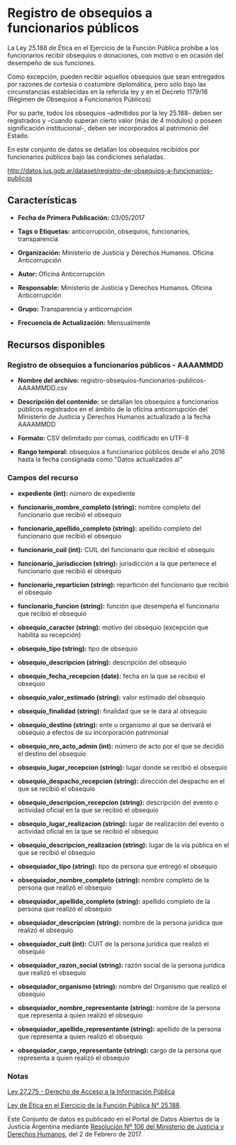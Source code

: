 Registro de obsequios a funcionarios públicos
=============================================

La Ley 25.188 de Ética en el Ejercicio de la Función Pública prohíbe a los funcionarios recibir obsequios o donaciones, con motivo o en ocasión del desempeño de sus funciones.

Como excepción, pueden recibir aquellos obsequios que sean entregados por razones de cortesía o costumbre diplomática, pero sólo bajo las circunstancias establecidas en la referida ley y en el Decreto 1179/16 (Régimen de Obsequios a Funcionarios Públicos)

Por su parte, todos los obsequios –admitidos por la ley 25.188- deben ser registrados y –cuando superan cierto valor (más de 4 módulos) o poseen significación institucional-, deben ser incorporados al patrimonio del Estado.

En este conjunto de datos se detallan los obsequios recibidos por funcionarios públicos bajo las condiciones señaladas.

http://datos.jus.gob.ar/dataset/registro-de-obsequios-a-funcionarios-publicos

Características
---------------

-   **Fecha de Primera Publicación:** 03/05/2017

-   **Tags o Etiquetas:** anticorrupción, obsequios, funcionarios, transparencia

-   **Organización:** Ministerio de Justicia y Derechos Humanos. Oficina Anticorrupción

-   **Autor:** Oficina Anticorrupción

-   **Responsable:** Ministerio de Justicia y Derechos Humanos. Oficina Anticorrupción

-   **Grupo:** Transparencia y anticorrupción

-   **Frecuencia de Actualización:** Mensualmente

Recursos disponibles
--------------------

### Registro de obsequios a funcionarios públicos - AAAAMMDD

-   **Nombre del archivo:** registro-obsequios-funcionarios-publicos-AAAAMMDD.csv

-   **Descripción del contenido:** se detallan los obsequios a funcionarios públicos registrados en el ámbito de la oficina anticorrupción del Ministerio de Justicia y Derechos Humanos actualizado a la fecha AAAAMMDD

-   **Formato:** CSV delimitado por comas, codificado en UTF-8

-   **Rango temporal:** obsequios a funcionarios públicos desde el año 2016 hasta la fecha consignada como "Datos actualizados al"

### Campos del recurso

-   **expediente (int):** número de expediente

-   **funcionario_nombre_completo (string):** nombre completo del funcionario que recibió el obsequio

-   **funcionario_apellido_completo (string):** apellido completo del funcionario que recibió el obsequio

-   **funcionario_cuil (int):** CUIL del funcionario que recibió el obsequio

-   **funcionario_jurisdiccion (string):** jurisdicción a la que pertenece el funcionario que recibió el obsequio

-   **funcionario_reparticion (string):** repartición del funcionario que recibió el obsequio

-   **funcionario_funcion (string):** función que desempeña el funcionario que recibió el obsequio

-   **obsequio_caracter (string):** motivo del obsequio (excepción que habilita su recepción)

-   **obsequio_tipo (string):** tipo de obsequio

-   **obsequio_descripcion (string):** descripción del obsequio

-   **obsequio_fecha_recepcion (date):** fecha en la que se recibió el obsequio

-   **obsequio_valor_estimado (string):** valor estimado del obsequio

-   **obsequio_finalidad (string):** finalidad que se le dará al obsequio

-   **obsequio_destino (string):** ente u organismo al que se derivará el obsequio a efectos de su incorporación patrimonial

-   **obsequio_nro_acto_admin (int):** número de acto por el que se decidió el destino del obsequio

-   **obsequio_lugar_recepcion (string):** lugar donde se recibió el obsequio

-   **obsequio_despacho_recepcion (string):** dirección del despacho en el que se recibió el obsequio

-   **obsequio_descripcion_recepcion (string):** descripción del evento o actividad oficial en la que se recibió el obsequio

-   **obsequio_lugar_realizacion (string):** lugar de realización del evento o actividad oficial en la que se recibió el obsequio

-   **obsequio_descripcion_realizacion (string):** lugar de la vía pública en el que se recibió el obsequio

-   **obsequiador_tipo (string):** tipo de persona que entregó el obsequio

-   **obsequiador_nombre_completo (string):** nombre completo de la persona que realizó el obsequio

-   **obsequiador_apellido_completo (string):** apellido completo de la persona que realizó el obsequio

-   **obsequiador_descripcion (string):** nombre de la persona jurídica que realizó el obsequio

-   **obsequiador_cuit (int):** CUIT de la persona jurídica que realizó el obsequio

-   **obsequiador_razon_social (string):** razón social de la persona jurídica que realizó el obsequio

-   **obsequiador_organismo (string):** nombre del Organismo que realizó el obsequio

-   **obsequiador_nombre_representante (string):** nombre de la persona que representa a quien realizó el obsequio

-   **obsequiador_apellido_representante (string):** apellido de la persona que representa a quien realizó el obsequio

-   **obsequiador_cargo_representante (string):** cargo de la persona que representa a quien realizó el obsequio

### Notas

[Ley 27.275 - Derecho de Acceso a la Información Pública]( http://servicios.infoleg.gob.ar/infolegInternet/anexos/265000-269999/265949/norma.htm)

[Ley de Ética en el Ejercicio de la Función Pública N° 25.188](http://www.saij.gob.ar/1179-nacional-reglamentacion-articulo-18-regimen-obsequios-funcionarios-publicos-ley-etica-ejercicio-funcion-publica-25188-dn20160001179-2016-11-18/123456789-0abc-971-1000-6102soterced?q=%28numero-norma%3A1179%20%29%20AND%20titulo%3A%20R%E9gimen%20AND%20titulo%3A%20Obsequios%20AND%20titulo%3A%20Funcionarios%20AND%20titulo%3A%20P%FAblicos&o=0&f=Total%7CTipo%20de%20Documento/Legislaci%F3n/Decreto%7CFecha%7COrganismo%7CPublicaci%F3n%7CTema%7CEstado%20de%20Vigencia%7CAutor%7CJurisdicci%F3n/Nacional&t=2#CT001).

Este Conjunto de datos es publicado en el Portal de Datos Abiertos de la Justicia Argentina mediante [Resolución Nº 106 del Ministerio de Justicia y Derechos Humanos](http://datos.jus.gob.ar/resoluciones/RESOL-2017-106-APN-MJ.pdf), del 2 de Febrero de 2017.
